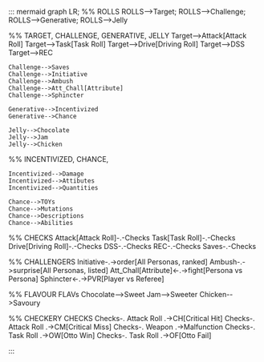 ::: mermaid
graph LR;
%% ROLLS
    ROLLS-->Target;
    ROLLS-->Challenge;
    ROLLS-->Generative;
    ROLLS-->Jelly

%% TARGET, CHALLENGE, GENERATIVE, JELLY
    Target-->Attack[Attack Roll]
    Target-->Task[Task Roll]
    Target-->Drive[Driving Roll]
    Target-->DSS
    Target-->REC

    Challenge-->Saves
    Challenge-->Initiative
    Challenge-->Ambush
    Challenge-->Att_Chall[Attribute]
    Challenge-->Sphincter

    Generative-->Incentivized
    Generative-->Chance

    Jelly-->Chocolate
    Jelly-->Jam
    Jelly-->Chicken

%% INCENTIVIZED, CHANCE, 

    Incentivized-->Damage
    Incentivized-->Attibutes
    Incentivized-->Quantities

    Chance-->TOYs
    Chance-->Mutations
    Chance-->Descriptions
    Chance-->Abilities


%% CHECKS
    Attack[Attack Roll]-.-Checks
    Task[Task Roll]-.-Checks
    Drive[Driving Roll]-.-Checks
    DSS-.-Checks
    REC-.-Checks
    Saves-.-Checks

%% CHALLENGERS
    Initiative-.->order[All Personas, ranked]
    Ambush-.->surprise[All Personas, listed]
    Att_Chall[Attribute]<-.->fight[Persona vs Persona]
    Sphincter<-.->PVR[Player vs Referee]

%% FLAVOUR FLAVs
    Chocolate-->Sweet
    Jam-->Sweeter
    Chicken-->Savoury

%% CHECKERY CHECKS
    Checks-. Attack Roll .->CH[Critical Hit]
    Checks-. Attack Roll .->CM[Critical Miss]
    Checks-. Weapon .->Malfunction
    Checks-. Task Roll .->OW[Otto Win]
    Checks-. Task Roll .->OF[Otto Fail]

:::